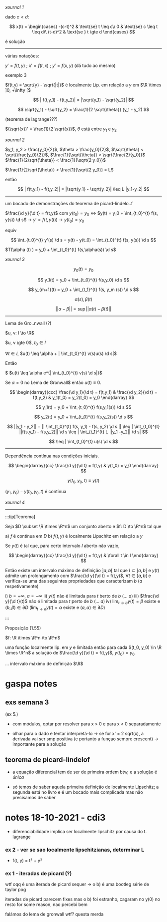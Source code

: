 _xournal 1_

dado $c < d$:

$$
x(t) = \begin{cases}
-(c-t)^2 & \text{se} t \leq c\\
0 & \text{se} c \leq t \leq d\\
(t-d)^2 & \text{se } t \gte d
\end{cases}
$$

é solução

---

várias notações:

$y' = f(t,y)$ ; $x' = f(t,x)$ ; $y' = f(x,y)$ (dá tudo ao mesmo)

exemplo 3

$f(t,y) = \sqrt{y} - \sqrt{|t|}$ é localmente Lip. em relação a $y$ em $\R \times ]0, +\infty [$

$$
| f(t,y_1) - f(t,y_2)| = |\sqrt{y_1} - \sqrt{y_2}|
$$

$$
\sqrt{y_1} - \sqrt{y_2} = \frac{1}{2 \sqrt{\theta}} (y_1 - y_2)
$$

(teorema de lagrange???)

$(\sqrt{x})' = \frac{1}{2 \sqrt{x}}$, $\theta$ está entre $y_1$ e $y_2$

_xournal 2_

$y_1, y_2 > \frac{y_0}{2}$, $\theta > \frac{y_0}{2}$, $\sqrt{\theta} < \sqrt{\frac{y_0}{2}}$, $\frac{1}{\sqrt{\theta}} < \sqrt{\frac{2}{y_0}}$
$\frac{1}{2\sqrt{\theta}} < \frac{1}{\sqrt{2 y_0}}$

$\frac{1}{2\sqrt{\theta}} < \frac{1}{\sqrt{2 y_0}} = L$

então

$$
| f(t,y_1) - f(t,y_2)| = |\sqrt{y_1} - \sqrt{y_2}| \leq L |y_1-y_2|
$$

---

um bocado de demonstrações do teorema de picard-lindelo..f

$\frac{\d y}{\d t} = f(t,y)$ com $y(t_0) = y_0$ $\Leftrightarrow$ $y(t) = y_0 + \int_{t_0}^{t} f(s, y(s)) \d s$ -> $y' =f(t, y(t))$ -> $y(t_0) = y_0$

equiv

$$
\int_{t_0}^{t} y'(s) \d s = y(t) - y(t_0) = \int_{t_0}^{t} f(s, y(s)) \d s
$$

$T(\alpha (t) ) = y_0 + \int_{t_0}^{t} f(s,\alpha(s)) \d s$

_xournal 3_

$$
y_0 (t) = y_0
$$

$$
y_1(t) = y_0 + \int_{t_0}^{t} f(s,y_0) \d s
$$

$$
y_{m+1}(t) = y_0 + \int_{t_1}^{t} f(s, y_m (s)) \d s
$$

$$
\alpha(s) , \beta(t)
$$

$$
||\alpha - \beta||= \sup ||\alpha(t) - \beta(t)||
$$

---

Lema de Gro..nwall (?)

$u, v: I \to \R$

$u, v \gte 0$, $t_0 \in I$

$\forall t \in I$, $u(t) \leq \alpha + | \int_{t_0}^{t} v(s)u(s) \d s|$

Então

$ $u(t) \leq \alpha e^{| \int_{t_0}^{t} v(s) \d s|}$

Se $\alpha = 0$ no Lema de Gronwall$ então $u(t) \equiv 0$.

$$
\begin{darray}{ccc}
\frac{\d y_1}{\d t} = f(t,y_1) &
\frac{\d y_2}{\d t} = f(t,y_2) &
y_1(t_0) = y_2(t_0) = y_0
\end{darray}
$$

$$
y_1(t) = y_0 + \int_{t_0}^{t} f(s,y_1(s)) \d s
$$

$$
y_2(t) = y_0 + \int_{t_0}^{t} f(s,y_2(s)) \d s
$$

$$
||y_1 - y_2|| = || \int_{t_0}^{t} f(s, y_1) - f(s, y_2) \d s || \leq | \int_{t_0}^{t} ||f(s,y_1) - f(s,y_2)|| \d s \leq | \int_{t_1}^{t} L ||y_1 -y_2|| \d s|
$$

$$
\leq | \int_{t_0}^{t} u(s) \d s
$$

---

Dependência contínua nas condições iniciais.

$$
\begin{darray}{cc}
\frac{\d y}{\d t} = f(t,y) & y(t_0) = y_0
\end{darray}
$$

$$
y(t_0, y_0, t) \equiv y(t)
$$

$(y_1, y_0) - y(t_0, y_0, t)$ é contínua

_xournal 4_

---

:::tip[Teorema]

Seja $D \subset \R \times \R^n$ um conjunto aberto e $f: D \to \R^n$ tal que

a) $f$ é contínua em $D$
b) $f(t,y)$ é localmente Lipschitz em relação a $y$

Se $y(t)$ é tal que, para certo intervalo $I$ aberto não vazio,

$$
\begin{darray}{cc}
\frac{\d y}{\d t} = f(t,y) & \forall t \in I
\end{darray}
$$

Então existe um intervalo máximo de definição $]a, b[$
tal que $I \subset ]a,b[$ e $y(t)$ admite um prolongamento com $\frac{\d y}{\d t} = f(t,y)$, $\forall t \in ]a,b[$
e verifica-se uma das seguintes propriedades que caracterizam $b$ ($a$ respetivamente)

i) $b = + \infty$, $a = -\infty$
ii) $y(t)$ não é limitada para $t$ berto de $b$ (... $a$)
iii) $\frac{\d y}{\d t}(t)$ não é limitada para $t$ perto de $b$ (... $a$)
iv) $\lim_{t\to b} y(t) = \beta$ existe e $(b, \beta) \in \partial D$ ($\lim_{t\to a} y(t) = \alpha$ existe e $(a, \alpha) \in \partial D$)

:::

Proposição (1.55)

$f: \R \times \R^n \to \R^n$

uma função localmente lip. em $y$ e limitada então para cada $(t_0, y_0) \in \R \times \R^n$
a solução de $\frac{\d y}{\d t} = f(t,y)$, $y(t_0) = y_0$

... intervalo máximo de definição $\R$

# gaspa notes

## exs semana 3

(ex 5.)

- com módulos, optar por resolver para x > 0 e para x < 0 separadamente

- olhar para o dado e tentar interpretá-lo -> se for x' = 2 sqrt(x), a derivada vai ser smp positiva (e portanto a funçao sempre crescent)
  -> importante para a solução

## teorema de picard-lindelof

- a equação diferencial tem de ser de primeira ordem btw, e a solução é _única_

- só temos de saber aquela primeira definição de localmente Lipschitz; a segunda está no livro e é um bocado mais complicada mas não precisamos de saber

# notes 18-10-2021 - cdi3

- diferenciabilidade implica ser localmente lipschitz por causa do t. lagrange

### ex 2 - ver se sao localmente lipschitzianas, determinar L

- f(t, y) = t² + y²

### ex 1 - iteradas de picard (?)

wtf oqq é uma iterada de picard sequer -> o b) é uma bootleg série de taylor pog

iteradas de picard parecem fixes mas o b) foi estranho, cagaram no y(0) no resto for some reason, nao percebi bem

falámos do lema de gronwall wtf? questa merda
